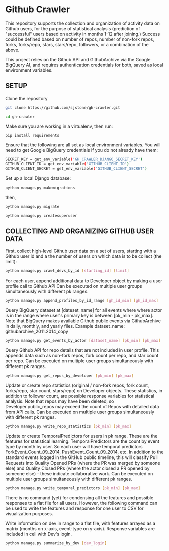 Github Crawler
=======================================

This repository supports the collection and organization of activity data on Github users,
for the purpose of statistical analysis (prediction of "successful" users based on activity in 
months 1-12 after joining.) Success could be defined based on number of repos, number of non-fork
repos, forks, forks/repo, stars, stars/repo, followers, or a combination of the above.

This project relies on the Github API and GithubArchive via the Google BigQuery AI, and requires
authentication credentials for both, saved as local environment variables.


SETUP
---------------

Clone the repository
```sh
git clone https://github.com/sjstone/gh-crawler.git
```

```sh
cd gh-crawler
```
Make sure you are working in a virtualenv, then run:
```sh
pip install requirements
```

Ensure that the following are all set as local environment variables. You will need to get Google
BigQuery credentials if you do not already have them:
```sh
SECRET_KEY = get_env_variable('GH_CRAWLER_DJANGO_SECRET_KEY')
GITHUB_CLIENT_ID = get_env_variable('GITHUB_CLIENT_ID')
GITHUB_CLIENT_SECRET = get_env_variable('GITHUB_CLIENT_SECRET')
```

Set up a local Django database:
```sh
python manage.py makemigrations
```
then, 
```sh
python manage.py migrate
```

```sh
python manage.py createsuperuser
```

COLLECTING AND ORGANIZING GITHUB USER DATA
---------------
First, collect high-level Github user data on a set of users, starting with a Github user id 
and a the number of users on which data is to be collect (the limit):
```sh
python manage.py crawl_devs_by_id [starting_id] [limit]
```

For each user, append additional data to Developer object by making a user profile call to Github API
Can be executed on multiple user groups simultaneously with different pk ranges.
```sh
python manage.py append_profiles_by_id_range [gh_id_min] [gh_id_max]
```

Query BigQuery dataset at [dateset_name] for all events where where actor is in 
the range where user's primary key is between [pk_min - pk_max]. Note that BigQuery makes available
Github public events via GithubArchive in daily, monthly, and yearly files. 
Example dataset_name: githubarchive_2011.2014_copy
```sh
python manage.py get_events_by_actor [dataset_name] [pk_min] [pk_max]
```

Query Github API for repo details that are not included in user profile. This appends data such as
non-fork repos, fork count per repo, and star count per repo. 
Can be executed on multiple user groups simultaneously with different pk ranges.
```sh
python manage.py get_repos_by_developer [pk_min] [pk_max]
```

Update or create repo statistics (original / non-fork repos, fork count, forks/repo, 
star count, stars/repo) on Developer objects. These statistics, in addition to follower 
count, are possible response variables for statistical analysis.
Note that repos may have been deleted, so Developer.public_repos may exceed the count of 
Repos with detailed data from API calls.
Can be executed on multiple user groups simultaneously with different pk ranges.
```sh
python manage.py write_repo_statistics [pk_min] [pk_max]
```

Update or create TemporalPredictors for users in pk range. These are the features for 
statistical learning. TemporalPredictors are the count by event type by month by user. 
So each user will have temporal predictors ForkEvent_Count_09_2014, PushEvent_Count_09_2014, etc. 
In addition to the standard events logged in the GitHub public timeline,
this will classify Pull Requests into Quality Opened PRs (where the PR
was merged by someone else) and Quality Closed PRs (where the actor
closed a PR opened by someone else) - these indicate collaborative work.
Can be executed on multiple user groups simultaneously with different pk ranges.
```sh
python manage.py write_temporal_predictors [pk_min] [pk_max]
```

There is no command (yet) for condensing all the features and possible responses to a flat file
for all users. However, the following command can be used to write the features and response for
one user to CSV for visualization purposes.  

Write information on dev in range to a flat file, with features arrayed as
a matrix (months on x-axis, event-type on y-axis).
Response variables are included in cell with Dev's login.
```sh
python manage.py summarize_by_dev [dev_login]
```

